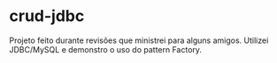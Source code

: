 # crud-jdbc
Projeto feito durante revisões que ministrei para alguns amigos. Utilizei JDBC/MySQL e demonstro o uso do pattern Factory.

